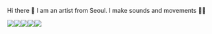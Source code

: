 <hi> Hi there 👋 I am an artist from Seoul. I make sounds and movements 🧚‍♀️ </h1>

</em>
   <img src="https://img.shields.io/badge/-feminism-ff69b4"/><img src="https://img.shields.io/badge/-sound-blueviolet"/><img src="https://img.shields.io/badge/-noise-lightgrey"/><img src="https://img.shields.io/badge/-movement-orange"/><img src="https://img.shields.io/badge/-spirits-blue"/>




<!--
**meek-as-a-lamb/meek-as-a-lamb** is a ✨ _special_ ✨ repository because its `README.md` (this file) appears on your GitHub profile.

Here are some ideas to get you started:

- 🔭 I’m currently working on ...
- 🌱 I’m currently learning ...
- 👯 I’m looking to collaborate on ...
- 🤔 I’m looking for help with ...
- 💬 Ask me about ...
- 📫 How to reach me: ...
- 😄 Pronouns: ...
- ⚡ Fun fact: ...
-->
